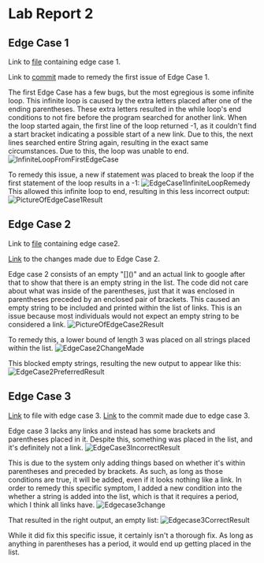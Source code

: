 # Lab Report 2

## Edge Case 1
Link to [file](https://github.com/StickonFire/markdown-parse/blob/main/edge-case.md) containing edge case 1.

Link to [commit](https://github.com/StickonFire/markdown-parse/commit/70e973d1cd44980826a49f44a9ec3575764a1fda) made to remedy the first issue of Edge Case 1.

The first Edge Case has a few bugs, but the most egregious is some infinite loop. This infinite loop is caused by the extra letters placed after one of the ending parentheses. These extra letters resulted in the while loop's end conditions to not fire before the program searched for another link. When the loop started again, the first line of the loop returned -1, as it couldn't find a start bracket indicating a possible start of a new link. Due to this, the next lines searched entire String again, resulting in the exact same circumstances. Due to this, the loop was unable to end.
![InfiniteLoopFromFirstEdgeCase](https://user-images.githubusercontent.com/70039286/151630928-c62ca0ed-8f3c-4ce4-9061-7ddafd42202c.PNG)


To remedy this issue, a new if statement was placed to break the loop if the first statement of the loop results in a -1:
![EdgeCase1InfiniteLoopRemedy](https://user-images.githubusercontent.com/70039286/151629859-dc15c1c4-ad90-4678-98d6-ecb2add4fba9.PNG)
This allowed this infinite loop to end, resulting in this less incorrect output:
![PictureOfEdgeCase1Result](https://user-images.githubusercontent.com/70039286/151630441-3d6c4751-b404-495a-b465-a43059eed25f.PNG)

## Edge Case 2
Link to [file](https://github.com/StickonFire/markdown-parse/blob/main/edge_case2.md) containing edge case2.

[Link](https://github.com/StickonFire/markdown-parse/commit/7a5e2a3e07556c1284ca405cf7336464b093212a) to the changes made due to Edge Case 2.

Edge case 2 consists of an empty "\[\]\(\)" and an actual link to google after that to show that there is an empty string in the list. The code did not care about what was inside of the parentheses, just that it was enclosed in parentheses preceded by an enclosed pair of brackets. This caused an empty string to be included and printed within the list of links.
This is an issue because most individuals would not expect an empty string to be considered a link. 
![PictureOfEdgeCase2Result](https://user-images.githubusercontent.com/70039286/151626560-9e94b70e-ca46-460f-aaf5-1c878d39c19d.PNG)

To remedy this, a lower bound of length 3 was placed on all strings placed within the list.
![EdgeCase2ChangeMade](https://user-images.githubusercontent.com/70039286/151627714-0e11ffee-e5c4-4799-84bb-58fc2452f851.PNG)

This blocked empty strings, resulting the new output to appear like this:
![EdgeCase2PreferredResult](https://user-images.githubusercontent.com/70039286/151626820-7b6f0706-21c5-4b32-93f3-1be11678bf69.PNG)

## Edge Case 3
[Link](https://github.com/StickonFire/markdown-parse/blob/main/edge_case3.md) to file with edge case 3.
[Link](https://github.com/StickonFire/markdown-parse/commit/2f56767365c2e71832ed519b6f9bf5dc04d84a4f) to the commit made due to edge case 3.

Edge case 3 lacks any links and instead has some brackets and parentheses placed in it. Despite this, something was placed in the list, and it's definitely not a link.
![EdgeCase3IncorrectResult](https://user-images.githubusercontent.com/70039286/151636388-2e4afc82-d475-4845-a5c3-2f4ca79fe89e.PNG)

This is due to the system only adding things based on whether it's within parentheses and preceded by brackets. As such, as long as those conditions are true, it will be added, even if it looks nothing like a link. In order to remedy this specific symptom, I added a new condition into the whether a string is added into the list, which is that it requires a period, which I think all links have.
![Edgecase3change](https://user-images.githubusercontent.com/70039286/151637048-5ec38780-f5c1-4dd1-a19f-57d9e09ec340.PNG)

That resulted in the right output, an empty list:
![Edgecase3CorrectResult](https://user-images.githubusercontent.com/70039286/151637098-fc55a144-c6af-4cf7-8029-420d54ca6197.PNG)

While it did fix this specific issue, it certainly isn't a thorough fix. As long as anything in parentheses has a period, it would end up getting placed in the list.

